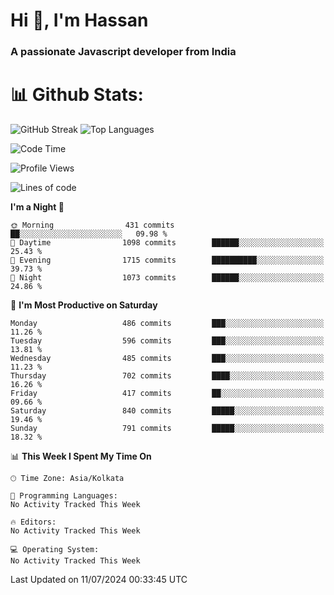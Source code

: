 # Hi 👋, I'm Hassan
### A passionate Javascript developer from India


# 📊 Github Stats:
![GitHub Streak](https://github-readme-streak-stats.herokuapp.com/?user=codeblooded47&theme=dracula&hide_border=false)
![Top Languages](https://github-readme-stats.vercel.app/api/top-langs/?username=codeblooded47&layout=compact&theme=dracula)



<!--START_SECTION:waka-->
![Code Time](http://img.shields.io/badge/Code%20Time-820%20hrs%2030%20mins-blue)

![Profile Views](http://img.shields.io/badge/Profile%20Views-0-blue)

![Lines of code](https://img.shields.io/badge/From%20Hello%20World%20I%27ve%20Written-23.5%20million%20lines%20of%20code-blue)

**I'm a Night 🦉** 

```text
🌞 Morning                431 commits         ██░░░░░░░░░░░░░░░░░░░░░░░   09.98 % 
🌆 Daytime                1098 commits        ██████░░░░░░░░░░░░░░░░░░░   25.43 % 
🌃 Evening                1715 commits        ██████████░░░░░░░░░░░░░░░   39.73 % 
🌙 Night                  1073 commits        ██████░░░░░░░░░░░░░░░░░░░   24.86 % 
```
📅 **I'm Most Productive on Saturday** 

```text
Monday                   486 commits         ███░░░░░░░░░░░░░░░░░░░░░░   11.26 % 
Tuesday                  596 commits         ███░░░░░░░░░░░░░░░░░░░░░░   13.81 % 
Wednesday                485 commits         ███░░░░░░░░░░░░░░░░░░░░░░   11.23 % 
Thursday                 702 commits         ████░░░░░░░░░░░░░░░░░░░░░   16.26 % 
Friday                   417 commits         ██░░░░░░░░░░░░░░░░░░░░░░░   09.66 % 
Saturday                 840 commits         █████░░░░░░░░░░░░░░░░░░░░   19.46 % 
Sunday                   791 commits         █████░░░░░░░░░░░░░░░░░░░░   18.32 % 
```


📊 **This Week I Spent My Time On** 

```text
🕑︎ Time Zone: Asia/Kolkata

💬 Programming Languages: 
No Activity Tracked This Week

🔥 Editors: 
No Activity Tracked This Week

💻 Operating System: 
No Activity Tracked This Week
```


 Last Updated on 11/07/2024 00:33:45 UTC
<!--END_SECTION:waka-->

